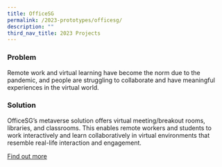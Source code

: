 ```yaml
---
title: OfficeSG
permalink: /2023-prototypes/officesg/
description: ""
third_nav_title: 2023 Projects
---
```


### Problem
Remote work and virtual learning have become the norm due to the pandemic, and people are struggling to collaborate and have meaningful experiences in the virtual world.

### Solution
OfficeSG’s metaverse solution offers virtual meeting/breakout rooms, libraries, and classrooms. This enables remote workers and students to work interactively and learn collaboratively in virtual environments that resemble real-life interaction and engagement.

[Find out more](https://docs.google.com/presentation/d/1SnedY5JQO4-cI9ncojMLJqEH5zM8J6fe-5avPSO-vbc/edit#slide=id.g2031e3f746a_0_24)